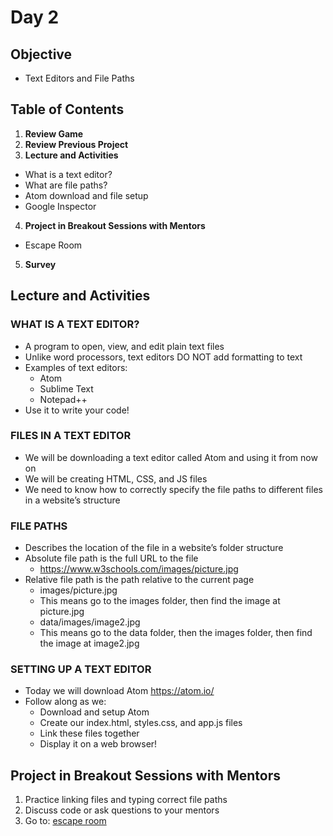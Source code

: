 # Day 2

## Objective
- Text Editors and File Paths 

## Table of Contents
1. **Review Game**
2. **Review Previous Project**
3. **Lecture and Activities**
  * What is a text editor?
  * What are file paths?
  * Atom download and file setup
  * Google Inspector
4. **Project in Breakout Sessions with Mentors**
  * Escape Room
5. **Survey**

## Lecture and Activities

### WHAT IS A TEXT EDITOR? 
* A program to open, view, and edit plain text files
* Unlike word processors, text editors DO NOT add formatting to text
* Examples of text editors:
  * Atom
  * Sublime Text
  * Notepad++ 
*  Use it to write your code! 

### FILES IN A TEXT EDITOR 
- We will be downloading a text editor called Atom and using it from now on 
- We will be creating HTML, CSS, and JS files 
- We need to know how to correctly specify the file paths to different files in a website’s structure

### FILE PATHS
* Describes the location of the file in a website’s folder structure
* Absolute file path is the full URL to the file
  * https://www.w3schools.com/images/picture.jpg
* Relative file path is the path relative to the current page 
  * images/picture.jpg 
  * This means go to the images folder, then find the image at picture.jpg 
  * data/images/image2.jpg 
  * This means go to the data folder, then the images folder, then find the image at image2.jpg 

### SETTING UP A TEXT EDITOR 
* Today we will download Atom https://atom.io/ 
* Follow along as we:
  * Download and setup Atom
  * Create our index.html, styles.css, and app.js files
  * Link these files together 
  * Display it on a web browser! 

## Project in Breakout Sessions with Mentors
1. Practice linking files and typing correct file paths 
2. Discuss code or ask questions to your mentors 
3. Go to: [escape room](https://github.com/junior-devleague/escape-room) 
